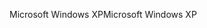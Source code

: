 <span data-ttu-id="15aea-101">Microsoft Windows XP</span><span class="sxs-lookup"><span data-stu-id="15aea-101">Microsoft Windows XP</span></span>